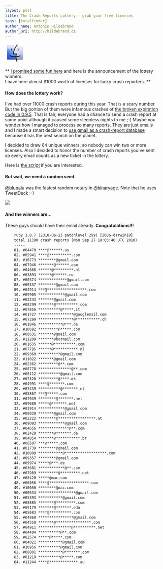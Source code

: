 ```yaml
---
layout: post
title: The Crash Reports Lottery - grab your free licenses
tags: [totalfinder]
author_name: Antonin Hildebrand
author_uri: http://hildebrand.cz
---
```


<img src="/shared/img/icons/totalfinder-64.png" class="intro-icon"/>

** [I promised some fun here](/totalfinder-birthday-launch) and here is the announcement of the lottery winners.<br>I have here almost $1000 worth of licenses for lucky crash reporters. **

#### How does the lottery work?

I've had over 11000 crash reports during this year. That is a scary number. But the big portion of them were infamous crashes of [the broken expiration code in 0.9.5](http://blog.binaryage.com/localized-totalfinder-keeps-crashing). That is fair, everyone had a chance to send a crash report at some point although it caused some sleepless nights to me ;-) Maybe you wonder how I managed to process so many reports. They are just emails and I made a smart decision to [use gmail as a crash-report database](http://blog.binaryage.com/crash-reporting-in-binaryage/) because it has the best search on the planet.

I decided to draw 64 unique winners, so nobody can win two or more licenses. Also I decided to honor the number of crash reports you've sent so every email counts as a new ticket in the lottery.

Here is [the script](http://gist.github.com/599631) if you are interested.

#### But wait, we need a random seed

[@blubalu](http://twitter.com/blubalu/status/25711610348) was the fastest random notary in [@binaryage](http://twitter.com/binaryage). Note that he uses TweetDeck :-)

<a href="http://twitter.com/blubalu/status/25711610348"><img src="/images/randseed-lottery-1.png"/></a>

#### And the winners are...

These guys should have their email already. **Congratulations!!!** 

        ruby 1.8.7 (2010-06-23 patchlevel 299) [i686-darwin10]
        total 11380 crash reports (Mon Sep 27 19:05:40 UTC 2010)
        -----
        01. #04470 ****@******.us
        02. #05941 ****@**********.com
        03. #10773 ********@gmail.com
        04. #07946 *******@******.com
        05. #04688 ******@*********.nl
        06. #03893 ******@******.ru
        07. #00374 *************@gmail.com
        08. #00337 ********@gmail.com
        09. #04914 ***@******************.com
        10. #09905 ************@gmail.com
        11. #02243 *******@gmail.com
        12. #08299 *******@**********.com
        13. #07856 **********@*****.it
        14. #01727 ****************@googlemail.com
        15. #07299 ****************@***********.ch
        16. #01846 ***********@***.de
        17. #10692 *********@*****.com
        18. #08631 *******@gmail.com
        19. #11209 *******@hotmail.com
        20. #01635 ******@**********.com
        21. #07795 ******@***********.nl
        22. #09360 **********@gmail.com
        23. #11022 *******@gmail.com
        24. #02362 *********@**.com
        25. #08778 ***************@**.com
        26. #08112 **********@gmail.com
        27. #07326 *********@****.dk
        28. #04991 ****@*******.com
        29. #07439 **********@*******.nl
        30. #05867 ***@*****.com
        31. #07939 ********@*******.net
        32. #09680 *****@*******.net
        33. #03914 ************@gmail.com
        34. #08030 *******@gmail.com
        35. #02222 ********@*****************.at
        36. #09093 ************@gmail.com
        37. #04656 **************@**.com
        38. #02429 *******@*******.de
        39. #04854 *******@***********.br
        40. #06507 ***@*****.com
        41. #01739 ********@gmail.com
        42. #10809 ***********@*******************.com
        43. #09357 ********@gmail.com
        44. #09974 *****@***.de
        45. #03681 ************@**.com
        46. #07989 *********@*********.net
        47. #08420 *****@mac.com
        48. #06056 ****@******************.com
        49. #10050 ********@mac.com
        50. #00533 *****************@gmail.com
        51. #05393 ***********@gmail.com
        52. #08885 *******@*********.com
        53. #09179 *******@*******.edu
        54. #05683 ****@**********.com
        55. #04868 ****************@gmail.com
        56. #04550 *******@****************.com
        57. #04911 ***************@**********.net
        58. #04404 **********@**.com
        59. #02574 *****@*****.com
        60. #04021 ***********@gmail.com
        61. #10956 **********@gmail.com
        62. #08801 ***********@*******.com
        63. #01210 **********@*****.com
        64. #11244 ****@*************.au